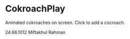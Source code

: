 # CokroachPlay
Animated cokroaches on screen.
Click to add a cocroach.

24.66.1012
Miftakhul Rahman
